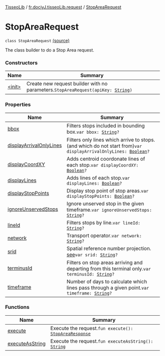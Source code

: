 [TisseoLib](../../index.md) / [fr.docjyJ.tisseoLib.request](../index.md) / [StopAreaRequest](./index.md)

# StopAreaRequest

`class StopAreaRequest` [(source)](https://github.com/docjyJ/TisseoLib/tree/master/src/main/kotlin/fr/docjyJ/tisseoLib/request/StopAreaRequest.kt#L26)

The class builder to do a Stop Area request.

### Constructors

| Name | Summary |
|---|---|
| [&lt;init&gt;](-init-.md) | Create new request builder with no parameters.`StopAreaRequest(apiKey: `[`String`](https://kotlinlang.org/api/latest/jvm/stdlib/kotlin/-string/index.html)`)` |

### Properties

| Name | Summary |
|---|---|
| [bbox](bbox.md) | Filters stops included in bounding box.`var bbox: `[`String`](https://kotlinlang.org/api/latest/jvm/stdlib/kotlin/-string/index.html)`?` |
| [displayArrivalOnlyLines](display-arrival-only-lines.md) | Filters only lines which arrive to stops. (and which do not start from)`var displayArrivalOnlyLines: `[`Boolean`](https://kotlinlang.org/api/latest/jvm/stdlib/kotlin/-boolean/index.html)`?` |
| [displayCoordXY](display-coord-x-y.md) | Adds centroid coordonate lines of each stop.`var displayCoordXY: `[`Boolean`](https://kotlinlang.org/api/latest/jvm/stdlib/kotlin/-boolean/index.html)`?` |
| [displayLines](display-lines.md) | Adds lines of each stop.`var displayLines: `[`Boolean`](https://kotlinlang.org/api/latest/jvm/stdlib/kotlin/-boolean/index.html)`?` |
| [displayStopPoints](display-stop-points.md) | Display stop point of stop areas.`var displayStopPoints: `[`Boolean`](https://kotlinlang.org/api/latest/jvm/stdlib/kotlin/-boolean/index.html)`?` |
| [ignoreUnservedStops](ignore-unserved-stops.md) | Ignore unserved stop in the given timeframe.`var ignoreUnservedStops: `[`String`](https://kotlinlang.org/api/latest/jvm/stdlib/kotlin/-string/index.html)`?` |
| [lineId](line-id.md) | Filters stops by line.`var lineId: `[`String`](https://kotlinlang.org/api/latest/jvm/stdlib/kotlin/-string/index.html)`?` |
| [network](network.md) | Transport operator.`var network: `[`String`](https://kotlinlang.org/api/latest/jvm/stdlib/kotlin/-string/index.html)`?` |
| [srid](srid.md) | Spatial reference number projection. [see](https://en.wikipedia.org/wiki/SRID)`var srid: `[`String`](https://kotlinlang.org/api/latest/jvm/stdlib/kotlin/-string/index.html)`?` |
| [terminusId](terminus-id.md) | Filters on stop areas arriving and departing from this terminal only.`var terminusId: `[`String`](https://kotlinlang.org/api/latest/jvm/stdlib/kotlin/-string/index.html)`?` |
| [timeframe](timeframe.md) | Number of days to calculate which lines pass through a given point.`var timeframe: `[`String`](https://kotlinlang.org/api/latest/jvm/stdlib/kotlin/-string/index.html)`?` |

### Functions

| Name | Summary |
|---|---|
| [execute](execute.md) | Execute the request.`fun execute(): `[`StopAreaResponse`](../../fr.docjy-j.tisseo-lib.model.stop-area/-stop-area-response/index.md) |
| [executeAsString](execute-as-string.md) | Execute the request.`fun executeAsString(): `[`String`](https://kotlinlang.org/api/latest/jvm/stdlib/kotlin/-string/index.html) |
